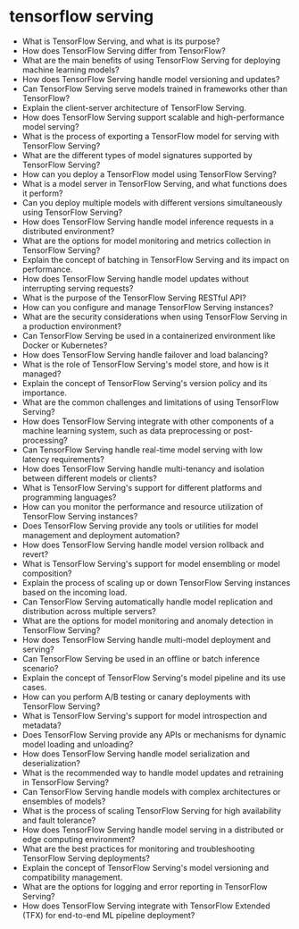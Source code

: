 # tensorflow serving

- What is TensorFlow Serving, and what is its purpose?
- How does TensorFlow Serving differ from TensorFlow?
- What are the main benefits of using TensorFlow Serving for deploying machine learning models?
- How does TensorFlow Serving handle model versioning and updates?
- Can TensorFlow Serving serve models trained in frameworks other than TensorFlow?
- Explain the client-server architecture of TensorFlow Serving.
- How does TensorFlow Serving support scalable and high-performance model serving?
- What is the process of exporting a TensorFlow model for serving with TensorFlow Serving?
- What are the different types of model signatures supported by TensorFlow Serving?
- How can you deploy a TensorFlow model using TensorFlow Serving?
- What is a model server in TensorFlow Serving, and what functions does it perform?
- Can you deploy multiple models with different versions simultaneously using TensorFlow Serving?
- How does TensorFlow Serving handle model inference requests in a distributed environment?
- What are the options for model monitoring and metrics collection in TensorFlow Serving?
- Explain the concept of batching in TensorFlow Serving and its impact on performance.
- How does TensorFlow Serving handle model updates without interrupting serving requests?
- What is the purpose of the TensorFlow Serving RESTful API?
- How can you configure and manage TensorFlow Serving instances?
- What are the security considerations when using TensorFlow Serving in a production environment?
- Can TensorFlow Serving be used in a containerized environment like Docker or Kubernetes?
- How does TensorFlow Serving handle failover and load balancing?
- What is the role of TensorFlow Serving's model store, and how is it managed?
- Explain the concept of TensorFlow Serving's version policy and its importance.
- What are the common challenges and limitations of using TensorFlow Serving?
- How does TensorFlow Serving integrate with other components of a machine learning system, such as data preprocessing or post-processing?
- Can TensorFlow Serving handle real-time model serving with low latency requirements?
- How does TensorFlow Serving handle multi-tenancy and isolation between different models or clients?
- What is TensorFlow Serving's support for different platforms and programming languages?
- How can you monitor the performance and resource utilization of TensorFlow Serving instances?
- Does TensorFlow Serving provide any tools or utilities for model management and deployment automation?
- How does TensorFlow Serving handle model version rollback and revert?
- What is TensorFlow Serving's support for model ensembling or model composition?
- Explain the process of scaling up or down TensorFlow Serving instances based on the incoming load.
- Can TensorFlow Serving automatically handle model replication and distribution across multiple servers?
- What are the options for model monitoring and anomaly detection in TensorFlow Serving?
- How does TensorFlow Serving handle multi-model deployment and serving?
- Can TensorFlow Serving be used in an offline or batch inference scenario?
- Explain the concept of TensorFlow Serving's model pipeline and its use cases.
- How can you perform A/B testing or canary deployments with TensorFlow Serving?
- What is TensorFlow Serving's support for model introspection and metadata?
- Does TensorFlow Serving provide any APIs or mechanisms for dynamic model loading and unloading?
- How does TensorFlow Serving handle model serialization and deserialization?
- What is the recommended way to handle model updates and retraining in TensorFlow Serving?
- Can TensorFlow Serving handle models with complex architectures or ensembles of models?
- What is the process of scaling TensorFlow Serving for high availability and fault tolerance?
- How does TensorFlow Serving handle model serving in a distributed or edge computing environment?
- What are the best practices for monitoring and troubleshooting TensorFlow Serving deployments?
- Explain the concept of TensorFlow Serving's model versioning and compatibility management.
- What are the options for logging and error reporting in TensorFlow Serving?
- How does TensorFlow Serving integrate with TensorFlow Extended (TFX) for end-to-end ML pipeline deployment?